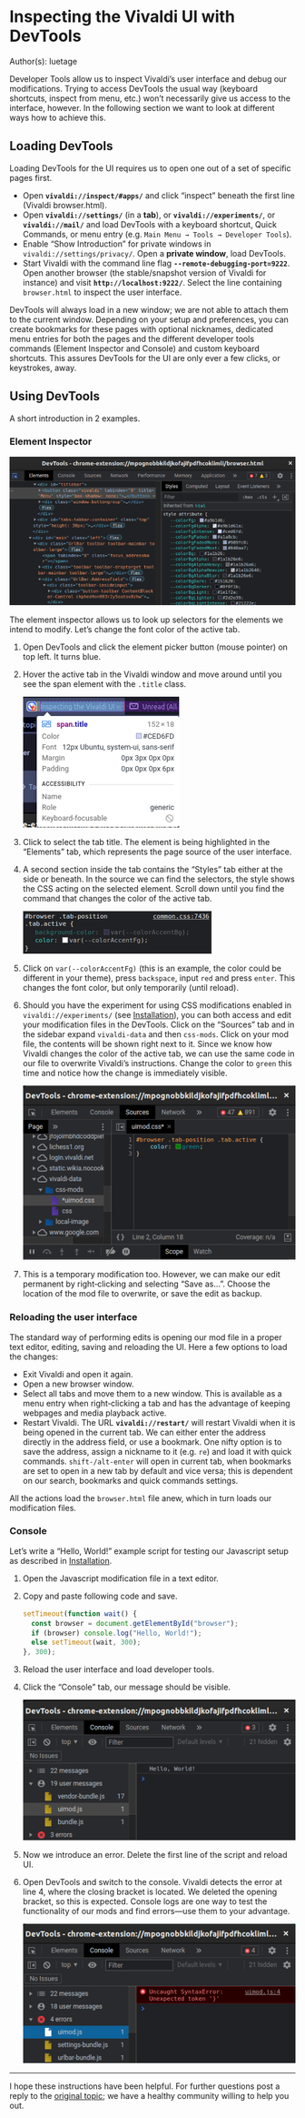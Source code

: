 # Inspecting the Vivaldi UI with DevTools

Author(s): luetage

Developer Tools allow us to inspect Vivaldi’s user interface and debug our
modifications. Trying to access DevTools the usual way (keyboard shortcuts,
inspect from menu, etc.) won’t necessarily give us access to the interface,
however. In the following section we want to look at different ways how to
achieve this.

## Loading DevTools

Loading DevTools for the UI requires us to open one out of a set of specific
pages first.

- Open **`vivaldi://inspect/#apps/`** and click “inspect” beneath the first line
  (Vivaldi browser.html).
- Open **`vivaldi://settings/`** (in a **tab**), or **`vivaldi://experiments/`**,
  or **`vivaldi://mail/`** and load DevTools with a keyboard shortcut, Quick
  Commands, or menu entry (e.g. `Main Menu → Tools → Developer Tools`).
- Enable “Show Introduction” for private windows in `vivaldi://settings/privacy/`.
  Open a **private window**, load DevTools.
- Start Vivaldi with the command line flag **`--remote-debugging-port=9222`**.
  Open another browser (the stable/snapshot version of Vivaldi for instance) and
  visit **`http://localhost:9222/`**. Select the line containing `browser.html`
  to inspect the user interface.

DevTools will always load in a new window; we are not able to attach them to the
current window. Depending on your setup and preferences, you can create
bookmarks for these pages with optional nicknames, dedicated menu entries for
both the pages and the different developer tools commands (Element Inspector and
Console) and custom keyboard shortcuts. This assures DevTools for the UI are
only ever a few clicks, or keystrokes, away.

## Using DevTools

A short introduction in 2 examples.

### Element Inspector

![devtools image]

The element inspector allows us to look up selectors for the elements we intend
to modify. Let’s change the font color of the active tab.

1. Open DevTools and click the element picker button (mouse pointer) on top left.
   It turns blue.
2. Hover the active tab in the Vivaldi window and move around until you see the
   span element with the `.title` class.

   ![inspect image]

3. Click to select the tab title. The element is being highlighted in the
   “Elements” tab, which represents the page source of the user interface.
4. A second section inside the tab contains the “Styles” tab either at the side
   or beneath. In the source we can find the selectors, the style shows the CSS
   acting on the selected element. Scroll down until you find the command that
   changes the color of the active tab.

   ![edit style image]

5. Click on `var(--colorAccentFg)` (this is an example, the color could be
   different in your theme), press `backspace`, input `red` and press `enter`.
   This changes the font color, but only temporarily (until reload).
6. Should you have the experiment for using CSS modifications enabled in
   `vivaldi://experiments/` (see [Installation][installation link]), you can
   both access and edit your modification files in the DevTools. Click on
   the “Sources” tab and in the sidebar expand `vivaldi-data` and then `css-mods`.
   Click on your mod file, the contents will be shown right next to it. Since we
   know how Vivaldi changes the color of the active tab, we can use the same
   code in our file to overwrite Vivaldi’s instructions. Change the color to
   `green` this time and notice how the change is immediately visible.

   ![edit file image]

7. This is a temporary modification too. However, we can make our edit permanent
   by right‐clicking and selecting “Save as...”. Choose the location of the mod
   file to overwrite, or save the edit as backup.

### Reloading the user interface

The standard way of performing edits is opening our mod file in a proper text
editor, editing, saving and reloading the UI. Here a few options to load the
changes:

- Exit Vivaldi and open it again.
- Open a new browser window.
- Select all tabs and move them to a new window. This is available as a menu
  entry when right‐clicking a tab and has the advantage of keeping webpages and
  media playback active.
- Restart Vivaldi. The URL **`vivaldi://restart/`** will restart Vivaldi when it
  is being opened in the current tab. We can either enter the address directly
  in the address field, or use a bookmark. One nifty option is to save the
  address, assign a nickname to it (e.g. `re`) and load it with quick commands.
  `shift‐/alt-enter` will open in current tab, when bookmarks are set to open in
  a new tab by default and vice versa; this is dependent on our search,
  bookmarks and quick commands settings.

All the actions load the `browser.html` file anew, which in turn loads our
modification files.

### Console

Let’s write a “Hello, World!” example script for testing our Javascript setup as
described in [Installation][installation link].

1. Open the Javascript modification file in a text editor.
2. Copy and paste following code and save.

   ```javascript
   setTimeout(function wait() {
     const browser = document.getElementById("browser");
     if (browser) console.log("Hello, World!");
     else setTimeout(wait, 300);
   }, 300);
   ```

3. Reload the user interface and load developer tools.
4. Click the “Console” tab, our message should be visible.

   ![hello world image]

5. Now we introduce an error. Delete the first line of the script and reload UI.
6. Open DevTools and switch to the console. Vivaldi detects the error at line 4,
   where the closing bracket is located. We deleted the opening bracket, so this
   is expected. Console logs are one way to test the functionality of our mods
   and find errors—use them to your advantage.

   ![error image]

---

I hope these instructions have been helpful. For further questions post a reply
to the [original topic][original topic link]; we have a healthy community
willing to help you out.

[devtools image]: /assets/inspect/devtools.png
[edit file image]: /assets/inspect/edit-file.png
[edit style image]: /assets/inspect/edit-style.png
[error image]: /assets/inspect/error.png
[hello world image]: /assets/inspect/hello-world.png
[inspect image]: /assets/inspect/inspect.png

[installation link]: installation.md
[original topic link]: https://forum.vivaldi.net/topic/16684/inspecting-the-vivaldi-ui-with-devtools
